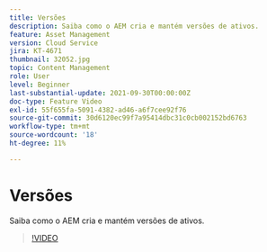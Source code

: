 ```yaml
---
title: Versões
description: Saiba como o AEM cria e mantém versões de ativos.
feature: Asset Management
version: Cloud Service
jira: KT-4671
thumbnail: 32052.jpg
topic: Content Management
role: User
level: Beginner
last-substantial-update: 2021-09-30T00:00:00Z
doc-type: Feature Video
exl-id: 55f655fa-5091-4382-ad46-a6f7cee92f76
source-git-commit: 30d6120ec99f7a95414dbc31c0cb002152bd6763
workflow-type: tm+mt
source-wordcount: '18'
ht-degree: 11%

---
```


# Versões

Saiba como o AEM cria e mantém versões de ativos.

>[!VIDEO](https://video.tv.adobe.com/v/32052?quality=12&learn=on)
